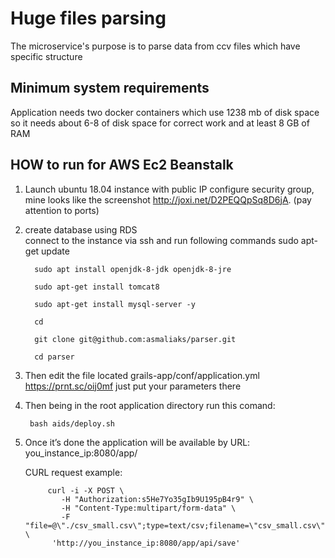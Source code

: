 # Huge files parsing
The microservice's purpose is to parse data from ccv files which have specific structure
## Minimum system requirements
Application needs two docker containers which use 1238 mb of disk space
so it needs about 6-8 of disk space for correct work and at least 8 GB of RAM
## HOW to run for AWS Ec2 Beanstalk 

1. Launch ubuntu 18.04 instance with public IP
configure security group, mine looks like the screenshot http://joxi.net/D2PEQQpSq8D6jA. (pay attention to ports)
2. create database using RDS  
connect to the instance via ssh and run following commands
         sudo apt-get update
        
         sudo apt install openjdk-8-jdk openjdk-8-jre
        
         sudo apt-get install tomcat8
        
         sudo apt-get install mysql-server -y
        
         cd
        
         git clone git@github.com:asmaliaks/parser.git
        
         cd parser

3. Then edit the file located grails-app/conf/application.yml https://prnt.sc/oij0mf
just put your parameters there
4. Then being in the root application directory run this comand:

        bash aids/deploy.sh
5. Once it’s done the application will be available by URL:
you_instance_ip:8080/app/

    CURL request example:
    
            curl -i -X POST \
               -H "Authorization:s5He7Yo35gIb9U195pB4r9" \
               -H "Content-Type:multipart/form-data" \
               -F "file=@\"./csv_small.csv\";type=text/csv;filename=\"csv_small.csv\"" \
             'http://you_instance_ip:8080/app/api/save'
